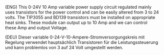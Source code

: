(ENG)  This 0-24V 10 Amp variable power supply circuit regulated mainly uses transistors for the power control and can be easily altered from 3 to 24 volts.  The TIP3055 and BD139 transistors must be installed on appropriate heat sinks. These module can output up to 10 Amp and we can control these Amp and output Voltage.

(DEU)  Dieser variable 0-24-V-10-Ampere-Stromversorgungskreis mit Regelung verwendet hauptsächlich Transistoren für die Leistungssteuerung und kann problemlos von 3 auf 24 Volt umgestellt werden.





